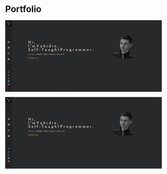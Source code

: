 # Portfolio

![how it looks like](https://github.com/vaha-b/Portfolio/blob/master/how%20it%20looks%20like.png?raw=true)

![how it looks like](https://github.com/vaha-b/Portfolio/blob/master/how%20it%20looks%20like.png?raw=true)
